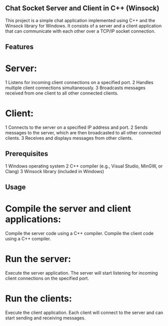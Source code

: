## Chat Socket Server and Client in C++ (Winsock)
This project is a simple chat application implemented using C++ and the Winsock library for Windows. It consists of a server and a client application that can communicate with each other over a TCP/IP socket connection.

## Features

# Server:

1 Listens for incoming client connections on a specified port.
2 Handles multiple client connections simultaneously.
3 Broadcasts messages received from one client to all other connected clients.

# Client:

1 Connects to the server on a specified IP address and port.
2 Sends messages to the server, which are then broadcasted to all other connected clients.
3 Receives and displays messages from other clients.
## Prerequisites
1 Windows operating system
2 C++ compiler (e.g., Visual Studio, MinGW, or Clang)
3 Winsock library (included in Windows)
## Usage
# Compile the server and client applications:

Compile the server code using a C++ compiler.
Compile the client code using a C++ compiler.
# Run the server:

Execute the server application.
The server will start listening for incoming client connections on the specified port.
# Run the clients:

Execute the client application.
Each client will connect to the server and can start sending and receiving messages.
